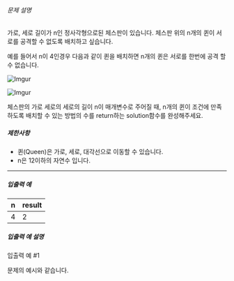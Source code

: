 
###### 문제 설명


가로, 세로 길이가 n인 정사각형으로된 체스판이 있습니다. 체스판 위의 n개의 퀸이 서로를 공격할 수 없도록 배치하고 싶습니다.


예를 들어서 n이 4인경우 다음과 같이 퀸을 배치하면 n개의 퀸은 서로를 한번에 공격 할 수 없습니다.


![Imgur](https://i.imgur.com/lt2zdK6.png)  

![Imgur](https://i.imgur.com/5c5EUrq.png)


체스판의 가로 세로의 세로의 길이 n이 매개변수로 주어질 때, n개의 퀸이 조건에 만족 하도록 배치할 수 있는 방법의 수를 return하는 solution함수를 완성해주세요.


##### 제한사항


* 퀸(Queen)은 가로, 세로, 대각선으로 이동할 수 있습니다.
* n은 12이하의 자연수 입니다.




---


##### 입출력 예




| n | result |
| --- | --- |
| 4 | 2 |


##### 입출력 예 설명


입출력 예 \#1  

문제의 예시와 같습니다.



